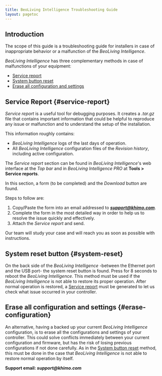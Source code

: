 ```yaml
---
title: BeoLiving Intelligence Troubleshooting Guide
layout: pagetoc
---
```


## Introduction

The scope of this guide is a troubleshooting guide for installers in case of inappropriate behavior or a malfunction of the
_BeoLiving Intelligence_.

_BeoLiving Intelligence_ has three complementary methods in case of malfunctions of your equipment:

+ [Service report](#service-report)
+ [System button reset](#system-reset)
+ [Erase all configuration and settings](#erase-configuration)

## Service Report {#service-report}

_Service report_ is a useful tool for debugging purposes. It creates a _.tar.gz_ file that contains important information that could be helpful 
to reproduce any issue or malfunction and to understand the setup of the installation. 

This information roughly contains:

+ _BeoLiving Intelligence_ logs of the last days of operation.
+ All _BeoLiving Intelligence_ configuration files of the _Revision history_, including active configuration.

The _Service report_ section can be found in _BeoLiving Intelligence_'s web interface at the _Top bar_ and in _BeoLiving Intelligence PRO_ at **Tools > Service reports**. 

In this section, a form (to be completed) and the _Download_ button are found.   

Steps to follow are:

1. Copy/Paste the form into an email addressed to _**support@khimo.com**_. 
1. Complete the form in the most detailed way in order to help us to resolve the issue quickly and effectively.
1. Attach the _Service report_ and send.

Our team will study your case and will reach you as soon as possible with instructions.

## System reset button {#system-reset}

On the back side of the _BeoLiving Intelligence_ -between the Ethernet port and the USB port- the system reset button is found. Press for 8 seconds to reboot the _BeoLiving Intelligence_. This method must be used if the _BeoLiving Intelligence_ is not able to restore its proper 
operation. After normal operation is restored, a [Service report](#service-report) must be generated to let us check what issue 
occurred in your controller.

## Erase all configuration and settings {#erase-configuration}

An alternative, having a backed up your current _BeoLiving Intelligence_ configuration, is to erase all the configurations and settings of your 
controller. This could solve conflicts immediately between your current configuration and firmware, but has the risk of losing previous 
configurations if not done carefully. As in the [System button reset](#system-reset) method, this must be done in the case that _BeoLiving 
Intelligence_ is not able to restore normal operation by itself.

**Support email: _support@khimo.com_**
